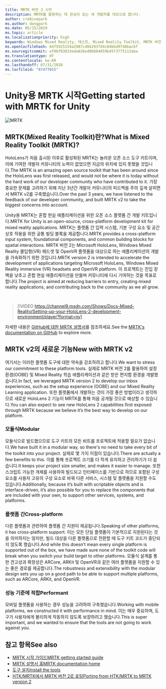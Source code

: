 ```yaml
---
title: MRTK 버전 2 시작
description: MRTK를 활용하는 데 관심이 있는 새 개발자를 대상으로 합니다.
author: cre8ivepark
ms.author: dongpark
ms.date: 05/15/2019
ms.topic: article
ms.localizationpriority: high
keywords: Windows Mixed Reality, 테스트, Mixed Reality Toolkit, MRTK 버전 2, MRTK, 도구, SDK, HoloLens, HoloLens 2
ms.openlocfilehash: 64f5925154a2987cd04293fd4c04bbd9f48bacbf
ms.sourcegitcommit: ef0bf03833eda826ed0b884859b4573775112aba
ms.translationtype: HT
ms.contentlocale: ko-KR
ms.lasthandoff: 07/31/2020
ms.locfileid: "87477015"
---
```

# <a name="getting-started-with-mrtk-for-unity"></a><span data-ttu-id="85e15-104">Unity용 MRTK 시작</span><span class="sxs-lookup"><span data-stu-id="85e15-104">Getting started with MRTK for Unity</span></span>
![MRTK](images/UX/MRTK_UX_Hero.png)

## <a name="what-is-mixed-reality-toolkit-mrtk"></a><span data-ttu-id="85e15-106">MRTK(Mixed Reality Toolkit)란?</span><span class="sxs-lookup"><span data-stu-id="85e15-106">What is Mixed Reality Toolkit (MRTK)?</span></span>
<span data-ttu-id="85e15-107">HoloLens가 처음 출시된 이후로 활성화된 MRTK는 놀라운 오픈 소스 도구 키트이며, 이에 기여한 개발자 커뮤니티의 노력이 없었으면 지금의 위치에 있지 못했을 것입니다.</span><span class="sxs-lookup"><span data-stu-id="85e15-107">The MRTK is an amazing open source toolkit that has been around since the HoloLens was first released, and would not be where it is today without the hard work of our developer community who have contributed to it.</span></span> <span data-ttu-id="85e15-108">가장 중요한 문제를 고려하기 위해 지난 3년간 개발자 커뮤니티의 피드백을 주의 깊게 살피면서 MRTK v2를 구축했습니다.</span><span class="sxs-lookup"><span data-stu-id="85e15-108">Over the past 3 years, we have listened to the feedback of our developer community, and built MRTK v2 to take the biggest concerns into account.</span></span>  

<span data-ttu-id="85e15-109">Unity용 MRTK는 혼합 현실 애플리케이션을 위한 오픈 소스 플랫폼 간 개발 키트입니다.</span><span class="sxs-lookup"><span data-stu-id="85e15-109">MRTK for Unity is an open-source, cross-platform development kit for mixed reality applications.</span></span> <span data-ttu-id="85e15-110">MRTK는 플랫폼 간 입력 시스템, 기본 구성 요소 및 공간 상호 작용을 위한 공통 빌딩 블록을 제공합니다.</span><span class="sxs-lookup"><span data-stu-id="85e15-110">MRTK provides a cross-platform input system, foundational components, and common building blocks for spatial interactions.</span></span> <span data-ttu-id="85e15-111">MRTK 버전 2는 Microsoft HoloLens, Windows Mixed Reality 몰입형(VR) 헤드셋 및 OpenVR 플랫폼을 대상으로 하는 애플리케이션의 개발을 가속화하기 위한 것입니다.</span><span class="sxs-lookup"><span data-stu-id="85e15-111">MRTK version 2 is intended to accelerate the development of applications targeting Microsoft HoloLens, Windows Mixed Reality immersive (VR) headsets and OpenVR platform.</span></span> <span data-ttu-id="85e15-112">이 프로젝트는 진입 장벽을 낮추고 혼합 현실 애플리케이션을 만들며 커뮤니티에 다시 기여하는 것을 목표로 합니다.</span><span class="sxs-lookup"><span data-stu-id="85e15-112">The project is aimed at reducing barriers to entry, creating mixed reality applications, and contributing back to the community as we all grow.</span></span>

<br>

>[!VIDEO https://channel9.msdn.com/Shows/Docs-Mixed-Reality/Setting-up-your-HoloLens-2-development-environment/player?format=ny]

<span data-ttu-id="85e15-113">자세한 내용은 [GitHub에 대한 MRTK 설명서](https://microsoft.github.io/MixedRealityToolkit-Unity/README.html)를 참조하세요.</span><span class="sxs-lookup"><span data-stu-id="85e15-113">See the [MRTK's documentation on GitHub](https://microsoft.github.io/MixedRealityToolkit-Unity/README.html) to explore more.</span></span>

## <a name="new-with-mrtk-v2"></a><span data-ttu-id="85e15-114">MRTK v2의 새로운 기능</span><span class="sxs-lookup"><span data-stu-id="85e15-114">New with MRTK v2</span></span>
<span data-ttu-id="85e15-115">여기서는 이러한 플랫폼 도구에 대한 약속을 강조하려고 합니다.</span><span class="sxs-lookup"><span data-stu-id="85e15-115">We want to stress our commitment to these platform tools.</span></span>  <span data-ttu-id="85e15-116">실제로 MRTK 버전 2를 활용하여 설정 환경(OOBE) 및 Mixed Reality 학습 애플리케이션과 같은 받은 편지함 환경을 개발했습니다.</span><span class="sxs-lookup"><span data-stu-id="85e15-116">In fact, we leveraged MRTK version 2 to develop our inbox experiences, such as the setup experience (OOBE) and our Mixed Reality Learning application.</span></span>  <span data-ttu-id="85e15-117">또한 플랫폼에서 개발하는 것이 가장 좋은 방법이라고 생각하므로 새로운 HoloLens 2 기능이 MRTK를 통해 처음 공개될 것으로 예상할 수 있습니다.</span><span class="sxs-lookup"><span data-stu-id="85e15-117">You can also expect to see new HoloLens 2 capabilities first exposed through MRTK because we believe it’s the best way to develop on our platform.</span></span> 

### <a name="modular"></a><span data-ttu-id="85e15-118">모듈식</span><span class="sxs-lookup"><span data-stu-id="85e15-118">Modular</span></span>
<span data-ttu-id="85e15-119">모듈식으로 빌드했으므로 도구 키트의 모든 비트를 프로젝트에 적용할 필요가 없습니다.</span><span class="sxs-lookup"><span data-stu-id="85e15-119">We have built it in a modular way, so there's no need to take every bit of the toolkit into your project.</span></span>  <span data-ttu-id="85e15-120">실제로 몇 가지 이점이 있습니다.</span><span class="sxs-lookup"><span data-stu-id="85e15-120">There are actually a few benefits to this.</span></span>  <span data-ttu-id="85e15-121">이를 통해 프로젝트 크기를 더 작게 유지하고 관리하기가 더 쉽습니다.</span><span class="sxs-lookup"><span data-stu-id="85e15-121">It keeps your project size smaller, and makes it easier to manage.</span></span>  <span data-ttu-id="85e15-122">또한 스크립트 가능한 개체를 사용하여 빌드되고 인터페이스를 기반으로 하므로 포함된 구성 요소를 사용자 고유의 구성 요소로 바꿔 다른 서비스, 시스템 및 플랫폼을 지원할 수도 있습니다.</span><span class="sxs-lookup"><span data-stu-id="85e15-122">Additionally, because it’s built with scriptable objects and is interface-driven, it’s also possible for you to replace the components that are included with your own, to support other services, systems, and platforms.</span></span>

### <a name="cross-platform"></a><span data-ttu-id="85e15-123">플랫폼 간</span><span class="sxs-lookup"><span data-stu-id="85e15-123">Cross-platform</span></span>
<span data-ttu-id="85e15-124">다른 플랫폼과 관련하여 플랫폼 간 지원이 제공됩니다.</span><span class="sxs-lookup"><span data-stu-id="85e15-124">Speaking of other platforms, it has cross-platform support.</span></span>  <span data-ttu-id="85e15-125">이는 모든 단일 플랫폼이 기본적으로 지원된다는 것을 의미하지는 않지만, 빌드 대상을 다른 플랫폼으로 전환할 때 도구 키트 코드가 중단되지 않도록 했습니다.</span><span class="sxs-lookup"><span data-stu-id="85e15-125">And while this doesn’t mean every single platform is supported out of the box, we have made sure none of the toolkit code will break when you switch your build target to other platforms.</span></span>  <span data-ttu-id="85e15-126">모듈식 설계를 통한 견고성과 확장성은 ARCore, ARKit 및 OpenVR과 같은 여러 플랫폼을 지원할 수 있는 좋은 경로를 제공합니다.</span><span class="sxs-lookup"><span data-stu-id="85e15-126">The robustness and extensibility with the modular design sets you up on a good path to be able to support multiple platforms, such as ARCore, ARKit, and OpenVR.</span></span>

### <a name="performant"></a><span data-ttu-id="85e15-127">성능 기준에 적합</span><span class="sxs-lookup"><span data-stu-id="85e15-127">Performant</span></span>
<span data-ttu-id="85e15-128">모바일 플랫폼을 사용하는 경우 성능을 고려하여 구축했습니다.</span><span class="sxs-lookup"><span data-stu-id="85e15-128">Working with mobile platforms, we constructed it with performance in mind.</span></span>  <span data-ttu-id="85e15-129">이는 매우 중요하며, 도구가 사용자에게 불리하게 작동하지 않도록 보장하려고 했습니다.</span><span class="sxs-lookup"><span data-stu-id="85e15-129">This is super important, and we wanted to ensure that the tools are not going to work against you.</span></span>

## <a name="see-also"></a><span data-ttu-id="85e15-130">참고 항목</span><span class="sxs-lookup"><span data-stu-id="85e15-130">See also</span></span>
* [<span data-ttu-id="85e15-131">MRTK 시작 가이드</span><span class="sxs-lookup"><span data-stu-id="85e15-131">MRTK getting started guide</span></span>](https://microsoft.github.io/MixedRealityToolkit-Unity/Documentation/GettingStartedWithTheMRTK.html)
* [<span data-ttu-id="85e15-132">MRTK 설명서 홈</span><span class="sxs-lookup"><span data-stu-id="85e15-132">MRTK documentation home</span></span>](https://microsoft.github.io/MixedRealityToolkit-Unity/README.html)
* [<span data-ttu-id="85e15-133">도구 설치</span><span class="sxs-lookup"><span data-stu-id="85e15-133">Install the tools</span></span>](install-the-tools.md)
* [<span data-ttu-id="85e15-134">HTK/MRTK에서 MRTK 버전 2로 포팅</span><span class="sxs-lookup"><span data-stu-id="85e15-134">Porting from HTK/MRTK to MRTK version 2</span></span>](https://microsoft.github.io/MixedRealityToolkit-Unity/Documentation/HTKToMRTKPortingGuide.html)
